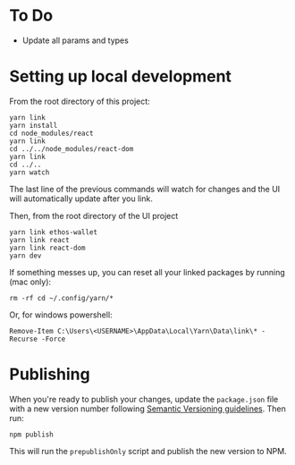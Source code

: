 # To Do

- Update all params and types

# Setting up local development

From the root directory of this project:

```
yarn link
yarn install
cd node_modules/react
yarn link
cd ../../node_modules/react-dom
yarn link
cd ../..
yarn watch
```

The last line of the previous commands will watch for changes and the UI will automatically update after you link.

Then, from the root directory of the UI project

```
yarn link ethos-wallet
yarn link react
yarn link react-dom
yarn dev
```

If something messes up, you can reset all your linked packages by running (mac only):
```
rm -rf cd ~/.config/yarn/*
```
Or, for windows powershell:
```
Remove-Item C:\Users\<USERNAME>\AppData\Local\Yarn\Data\link\* -Recurse -Force
```

# Publishing
When you're ready to publish your changes, update the `package.json` file with a new version number following [Semantic Versioning guidelines](https://zellwk.com/blog/semantic-versioning/). Then run:
```
npm publish
```
This will run the `prepublishOnly` script and publish the new version to NPM.